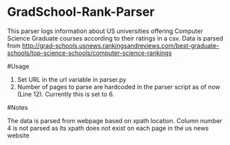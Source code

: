 # GradSchool-Rank-Parser  
  
This parser logs information about US universities offering Computer Science Graduate courses according to their ratings in a csv. 
Data is parsed from http://grad-schools.usnews.rankingsandreviews.com/best-graduate-schools/top-science-schools/computer-science-rankings  

#Usage

1) Set URL in the url variable in parser.py  
2) Number of pages to parse are hardcoded in the parser script as of now (Line 12). Currently this is set to 6.

#Notes

The data is parsed from webpage based on xpath location. Column number 4 is not parsed as its xpath does not exist on each page in the us news website  
